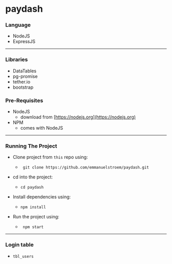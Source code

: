 # paydash

### Language
 - NodeJS
 - ExpressJS
____

### Libraries
 - DataTables
 - pg-promise
 - tether.io
 - bootstrap

### Pre-Requisites
 + NodeJS
    - download from [https://nodejs.org](https://nodejs.org)
 + NPM
    - comes with NodeJS

___

### Running The Project
+ Clone project from ```this``` repo using:
    - ``` git clone https://github.com/emmanuelstroem/paydash.git```

+ cd into the project:
    - ```cd paydash```

+ Install dependencies using:
    - ``` npm install ```

+ Run the project using:
    - ``` npm start```

___

### Login table
 - ```tbl_users```
